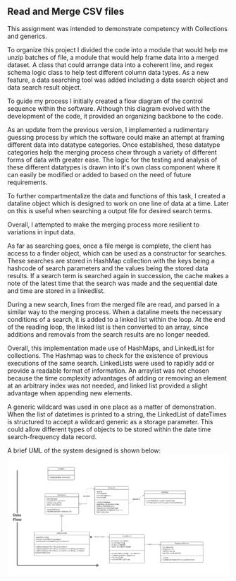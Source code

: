 ## Read and Merge CSV files
This assignment was intended to demonstrate competency with Collections and generics.

To organize this project I divided the code into a module that would help me unzip batches of file, a module that would help frame data into a merged dataset. A class that could arrange data into a coherent line, and regex schema logic class to help test different column data types. As a new feature, a data searching tool was added including a data search object and data search result object.

To guide my process I initially created a flow diagram of the control sequence within the software. Although this diagram evolved with the development of the code, it provided an organizing backbone to the code.

As an update from the previous version, I implemented a rudimentary guessing process by which the software could make an attempt at framing different data into datatype categories. Once established, these datatype categories help the merging process chew through a variety of different forms of data with greater ease. The logic for the testing and analysis of these different datatypes is drawn into it's own class component where it can easily be modified or added to based on the need of future requirements.

To further compartmentalize the data and functions of this task, I created a dataline object which is designed to work on one line of data at a time. Later on this is useful when searching a output file for desired search terms.

Overall, I attempted to make the merging process more resilient to variations in input data.

As far as searching goes, once a file merge is complete, the client has access to a finder object, which can be used as a constructor for searches. These searches are stored in HashMap collection with the keys being a hashcode of search parameters and the values being the stored data results. If a search term is searched again in succession, the cache makes a note of the latest time that the search was made and the sequential date and time are stored in a linkedlist.

During a new search, lines from the merged file are read, and parsed in a similar way to the merging process. When a dataline meets the necessary conditions of a search, it is added to a linked list within the loop. At the end of the reading loop, the linked list is then converted to an array, since additions and removals from the search results are no longer needed.

Overall, this implementation made use of HashMaps, and LinkedList for collections. The Hashmap was to check for the existence of previous executions of the same search. LinkedLists were used to rapidly add or provide a readable format of information. An arraylist was not chosen because the time complexity advantages of adding or removing an element at an arbitrary index was not needed, and linked list provided a slight advantage when appending new elements.

A generic wildcard was used in one place as a matter of demonstration. When the list of datetimes is printed to a string, the LinkedList of dateTimes is structured to accept a wildcard generic as a storage parameter. This could allow different types of objects to be stored within the date time search-frequency data record.

A brief UML of the system designed is shown below:
![UML of the CSV Merge and Search](/BUMETCS622-HW3.jpeg)
